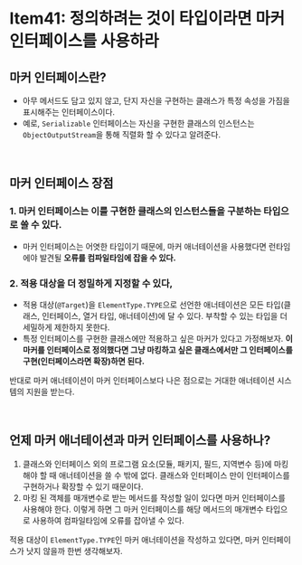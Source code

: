 # Item41: 정의하려는 것이 타입이라면 마커 인터페이스를 사용하라

## 마커 인터페이스란?

- 아무 메서드도 담고 있지 않고, 단지 자신을 구현하는 클래스가 특정 속성을 가짐을 표시해주는 인터페이스이다.
- 예로, `Serializable` 인터페이스는 자신을 구현한 클래스의 인스턴스는 `ObjectOutputStream`을 통해 직렬화 할 수 있다고 알려준다.

</br >

## 마커 인터페이스 장점

### 1. 마커 인터페이스는 이를 구현한 클래스의 인스턴스들을 구분하는 타입으로 쓸 수 있다.

- 마커 인터페이스는 어엿한 타입이기 때문에, 마커 애너테이션을 사용했다면 런타임에야 발견될 **오류를 컴파일타임에 잡을 수 있다.**

### 2. 적용 대상을 더 정밀하게 지정할 수 있다,

- 적용 대상(`@Target`)을 `ElementType.TYPE`으로 선언한 애너테이션은 모든 타입(클래스, 인터페이스, 열거 타입, 애너테이션)에 달 수 있다. 부착할 수 있는 타입을 더 세밀하게 제한하지 못한다.
- 특정 인터페이스를 구현한 클래스에만 적용하고 싶은 마커가 있다고 가정해보자. **이 마커를 인터페이스로 정의했다면 그냥 마킹하고 싶은 클래스에서만 그 인터페이스를 구현(인터페이스라면 확장)하면 된다.**

반대로 마커 애너테이션이 마커 인터페이스보다 나은 점으로는 거대한 애너테이션 시스템의 지원을 받는다.

</br >

## 언제 마커 애너테이션과 마커 인터페이스를 사용하나?

1. 클래스와 인터페이스 외의 프로그램 요소(모듈, 패키지, 필드, 지역변수 등)에 마킹해야 할 때 애너테이션을 쓸 수 밖에 없다. 클래스와 인터페이스 만이 인터페이스를 구현하거나 확장할 수 있기 때문이다.
2. 마킹 된 객체를 매개변수로 받는 메서드를 작성할 일이 있다면 마커 인터페이스를 사용해야 한다. 이렇게 하면 그 마커 인터페이스를 해당 메서드의 매개변수 타입으로 사용하여 컴파일타임에 오류를 잡아낼 수 있다.

적용 대상이 `ElementType.TYPE`인 마커 애너테이션을 작성하고 있다면, 마커 인터페이스가 낫지 않을까 한번 생각해보자.


